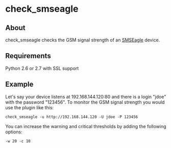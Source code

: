 # check_smseagle

## About

check_smseagle checks the GSM signal strength
of an [SMSEagle](http://www.smseagle.eu/) device.

## Requirements

Python 2.6 or 2.7 with SSL support

## Example

Let's say your device listens at 192.168.144.120:80 and there is
a login "jdoe" with the password "123456".
To monitor the GSM signal strength you would use the plugin like this:

```
check_smseagle -u http://192.168.144.120 -U jdoe -P 123456
```

You can increase the warning and critical thresholds
by adding the following options:

```
-w 20 -c 10
```
